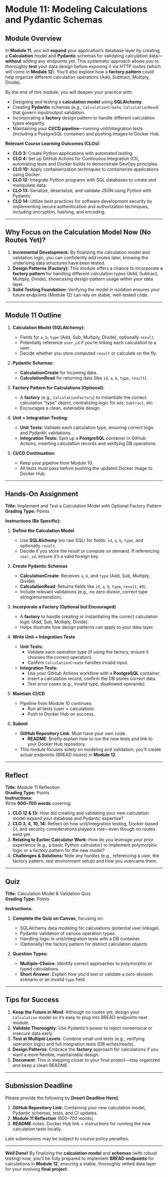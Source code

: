 # **Module 11: Modeling Calculations and Pydantic Schemas**

## **Module Overview**

In **Module 11**, you will **expand** your application’s database layer by creating a **Calculation** model and **Pydantic** schemas for validating calculation data—**without** adding any endpoints yet. This systematic approach allows you to thoroughly **test** your data design before exposing it via HTTP routes (which will come in **Module 12**). You’ll also explore how a **factory pattern** could help organize different calculation operations (Add, Subtract, Multiply, Divide).  

By the end of this module, you will deepen your practice with:

- Designing and testing a **calculation model** using **SQLAlchemy**.  
- Creating **Pydantic** schemas (e.g., `CalculationCreate`, `CalculationRead`) that govern input/output validation.  
- Incorporating a **factory** design pattern to handle different calculation types elegantly.  
- Maintaining your **CI/CD pipeline**—running unit/integration tests (including a PostgreSQL container) and pushing images to Docker Hub.

**Relevant Course Learning Outcomes (CLOs):**  
- **CLO 3:** Create Python applications with automated testing.  
- **CLO 4:** Set up GitHub Actions for Continuous Integration (CI), automating tests and Docker builds to demonstrate DevOps principles.  
- **CLO 10:** Apply containerization techniques to containerize applications using Docker.  
- **CLO 12:** Integrate Python programs with SQL databases to create and manipulate data.  
- **CLO 13:** Serialize, deserialize, and validate JSON using Python with Pydantic.  
- **CLO 14:** Utilize best practices for software development security by implementing secure authentication and authorization techniques, including encryption, hashing, and encoding.

---

## **Why Focus on the Calculation Model Now (No Routes Yet)?**

1. **Incremental Development:** By finalizing the calculation model and validation logic, you can confidently add routes later, knowing the underlying data structures have been tested.  
2. **Design Patterns (Factory):** This module offers a chance to incorporate a **factory pattern** for handling different calculation types (Add, Subtract, Multiply, Divide), showcasing design-pattern usage within your data layer.  
3. **Solid Testing Foundation:** Verifying the model in isolation ensures your future endpoints (Module 12) can rely on stable, well-tested code.

---

## **Module 11 Outline**

1. **Calculation Model (SQLAlchemy):**  
   - Fields for `a`, `b`, `type` (Add, Sub, Multiply, Divide), optionally `result`.  
   - Potentially reference `user_id` if you’re linking each calculation to a user.  
   - Decide whether you store computed `result` or calculate on the fly.

2. **Pydantic Schemas:**  
   - **CalculationCreate** for incoming data.  
   - **CalculationRead** for returning data (like `id`, `a`, `b`, `type`, `result`).

3. **Factory Pattern for Calculations (Optional):**  
   - A **factory** (e.g., `CalculationFactory`) to instantiate the correct calculation “type” object, centralizing logic for `Add`, `Subtract`, etc.  
   - Encourages a clean, extensible design.

4. **Unit + Integration Testing:**  
   - **Unit Tests:** Validate each calculation type, ensuring correct logic and Pydantic validations.  
   - **Integration Tests:** Spin up a **PostgreSQL** container in GitHub Actions, inserting calculation records and verifying DB operations.

5. **CI/CD Continuation:**  
   - Keep your pipeline from Module 10.  
   - All tests must pass before pushing the updated Docker image to Docker Hub.  

---

## **Hands-On Assignment**

**Title:** Implement and Test a Calculation Model with Optional Factory Pattern  
**Grading Type:** Points  

**Instructions (Be Specific):**

1. **Define the Calculation Model**  
   - Use **SQLAlchemy** (no raw SQL) for fields: `id`, `a`, `b`, `type`, and optionally `result`.  
   - Decide if you store the result or compute on demand. If referencing `user_id`, ensure it’s a valid foreign key.

2. **Create Pydantic Schemas**  
   - **CalculationCreate**: Receives `a`, `b`, and `type` (Add, Sub, Multiply, Divide).  
   - **CalculationRead**: Returns fields like `id`, `a`, `b`, `type`, `result`, etc.  
   - Include relevant validations (e.g., no zero divisor, correct type string/enumeration).

3. **Incorporate a Factory (Optional but Encouraged)**  
   - A **factory** to handle creating or instantiating the correct calculation logic (Add, Sub, Multiply, Divide).  
   - Helps illustrate how design patterns can apply to your data layer.

4. **Write Unit + Integration Tests**  
   - **Unit Tests:**  
     - Validate each operation type (if using the factory, ensure it chooses the correct operation).  
     - Confirm `CalculationCreate` handles invalid input.  
   - **Integration Tests:**  
     - Use your GitHub Actions workflow with a **PostgreSQL** container.  
     - Insert a calculation record, confirm the DB stores correct data.  
     - Test error cases (e.g., invalid type, disallowed operands).

5. **Maintain CI/CD**  
   - Pipeline from Module 10 continues:  
     - Run all tests (user + calculation).  
     - Push to Docker Hub on success.

6. **Submit**  
   - **GitHub Repository Link**: Must have your own code.  
     - **README**: Briefly explain how to run the new tests and link to your Docker Hub repository.  
   - This module focuses solely on modeling and validation; you’ll create actual endpoints (BREAD routes) in **Module 12**.

---

## **Reflect**

**Title:** Module 11 Reflection  
**Grading Type:** Points  
**Instructions:**  
Write **600–700 words** covering:

1. **CLO 12 & 13:** How did creating and validating your new calculation model expand your database and Pydantic expertise?  
2. **CLO 3, 4, 10, 14:** Reflect on how unit/integration testing, Docker-based CI, and security considerations played a role—even though no routes exist yet.  
3. **Relating to Earlier Calculator Work:** How do you leverage your prior experience (e.g., a basic Python calculator) to implement polymorphic logic or a factory pattern for the new model?  
4. **Challenges & Solutions:** Note any hurdles (e.g., referencing a user, the factory pattern, test environment setup) and how you overcame them.

---

## **Quiz**

**Title:** Calculation Model & Validation Quiz  
**Grading Type:** Points  

**Instructions:**

1. **Complete the Quiz on Canvas**, focusing on:  
   - SQLAlchemy data modeling for calculations (potential user linkage).  
   - Pydantic validation of various operation types.  
   - Handling logic in unit/integration tests with a DB container.  
   - (Optionally) the factory pattern for distinct calculation objects.

2. **Question Types:**  
   - **Multiple-Choice**: Identify correct approaches to polymorphic or typed calculations.  
   - **Short Answer**: Explain how you’d test or validate a zero-division scenario or an invalid `type` field.

---

## **Tips for Success**

1. **Keep the Future in Mind**: Although no routes yet, design your `Calculation` model so it’s easy to plug into BREAD endpoints next module.  
2. **Validate Thoroughly**: Use Pydantic’s power to reject nonsensical or insecure data early.  
3. **Test at Multiple Levels**: Combine small unit tests (e.g., verifying operation logic) and full integration tests (DB writes/reads).  
4. **Design Patterns**: Embrace the **factory** approach for calculations if you want a more flexible, maintainable design.  
5. **Document**: This is stepping closer to your final project—stay organized and keep a clean README.

---

## **Submission Deadline**

Please provide the following by **[Insert Deadline Here]**:

1. **GitHub Repository Link**: Containing your new calculation model, Pydantic schemas, tests, and CI updates.  
2. **Module 11 Reflection** (600–700 words).  
3. **README** notes: Docker Hub link + instructions for running the new calculation tests locally.

Late submissions may be subject to course policy penalties.

---

**Well Done!** By finalizing the **calculation model** and **schemas** (with robust testing) now, you’ll be fully prepared to implement **BREAD endpoints** for calculations in **Module 12**, ensuring a stable, thoroughly vetted data layer for your evolving **final project**.